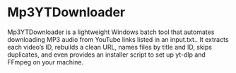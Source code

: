 # Mp3YTDownloader
Mp3YTDownloader is a lightweight Windows batch tool that automates downloading MP3 audio from YouTube links listed in an input.txt.. It extracts each video’s ID, rebuilds a clean URL, names files by title and ID, skips duplicates, and even provides an installer script to set up yt-dlp and FFmpeg on your machine.
